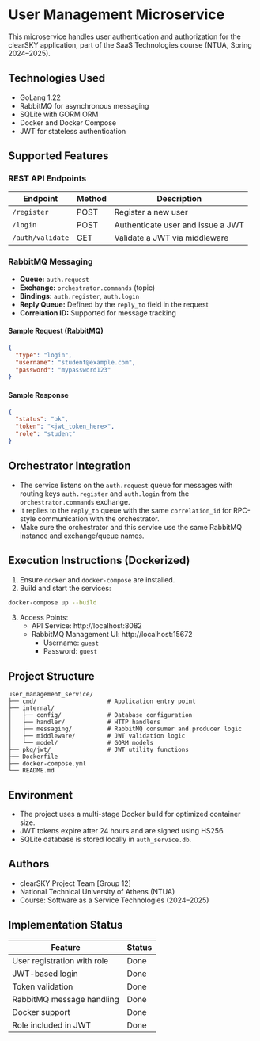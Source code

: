 # User Management Microservice

This microservice handles user authentication and authorization for the clearSKY application, part of the SaaS Technologies course (NTUA, Spring 2024–2025).

## Technologies Used

- GoLang 1.22
- RabbitMQ for asynchronous messaging
- SQLite with GORM ORM
- Docker and Docker Compose
- JWT for stateless authentication

## Supported Features

### REST API Endpoints

| Endpoint         | Method | Description                  |
|------------------|--------|------------------------------|
| `/register`      | POST   | Register a new user          |
| `/login`         | POST   | Authenticate user and issue a JWT |
| `/auth/validate` | GET    | Validate a JWT via middleware |

### RabbitMQ Messaging

- **Queue:** `auth.request`
- **Exchange:** `orchestrator.commands` (topic)
- **Bindings:** `auth.register`, `auth.login`
- **Reply Queue:** Defined by the `reply_to` field in the request
- **Correlation ID:** Supported for message tracking

#### Sample Request (RabbitMQ)

```json
{
  "type": "login",
  "username": "student@example.com",
  "password": "mypassword123"
}
```

#### Sample Response

```json
{
  "status": "ok",
  "token": "<jwt_token_here>",
  "role": "student"
}
```

## Orchestrator Integration

- The service listens on the `auth.request` queue for messages with routing keys `auth.register` and `auth.login` from the `orchestrator.commands` exchange.
- It replies to the `reply_to` queue with the same `correlation_id` for RPC-style communication with the orchestrator.
- Make sure the orchestrator and this service use the same RabbitMQ instance and exchange/queue names.

## Execution Instructions (Dockerized)

1. Ensure `docker` and `docker-compose` are installed.
2. Build and start the services:

```bash
docker-compose up --build
```

3. Access Points:
   - API Service: http://localhost:8082
   - RabbitMQ Management UI: http://localhost:15672
     - Username: `guest`
     - Password: `guest`

## Project Structure

```
user_management_service/
├── cmd/                    # Application entry point
├── internal/
│   ├── config/             # Database configuration
│   ├── handler/            # HTTP handlers
│   ├── messaging/          # RabbitMQ consumer and producer logic
│   ├── middleware/         # JWT validation logic
│   └── model/              # GORM models
├── pkg/jwt/                # JWT utility functions
├── Dockerfile
├── docker-compose.yml
└── README.md
```

## Environment

- The project uses a multi-stage Docker build for optimized container size.
- JWT tokens expire after 24 hours and are signed using HS256.
- SQLite database is stored locally in `auth_service.db`.

## Authors

- clearSKY Project Team [Group 12]
- National Technical University of Athens (NTUA)
- Course: Software as a Service Technologies (2024–2025)

## Implementation Status

| Feature                      | Status |
|-----------------------------|--------|
| User registration with role | Done   |
| JWT-based login             | Done   |
| Token validation            | Done   |
| RabbitMQ message handling   | Done   |
| Docker support              | Done   |
| Role included in JWT        | Done   |
